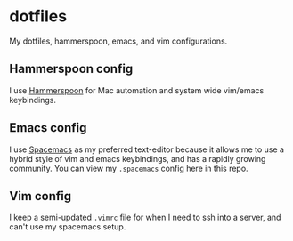 # dotfiles

My dotfiles, hammerspoon, emacs, and vim configurations.

## Hammerspoon config
I use [Hammerspoon](http://www.hammerspoon.org/) for Mac automation and system wide vim/emacs keybindings.

## Emacs config
I use [Spacemacs](http://spacemacs.org/) as my preferred text-editor because it allows me to use a hybrid style of vim and emacs keybindings, and has a rapidly growing community. You can view my `.spacemacs` config here in this repo.

## Vim config
I keep a semi-updated `.vimrc` file for when I need to ssh into a server, and can't use my spacemacs setup.
